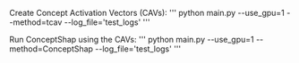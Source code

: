 Create Concept Activation Vectors (CAVs):
'''
python main.py --use_gpu=1 --method=tcav --log_file='test_logs'
'''

Run ConceptShap using the CAVs:
'''
python main.py --use_gpu=1 --method=ConceptShap --log_file='test_logs'
'''
